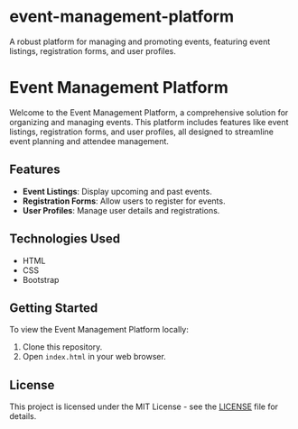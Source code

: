 # event-management-platform
 A robust platform for managing and promoting events, featuring event listings, registration forms, and user profiles.


# Event Management Platform

Welcome to the Event Management Platform, a comprehensive solution for organizing and managing events. This platform includes features like event listings, registration forms, and user profiles, all designed to streamline event planning and attendee management.

## Features

- **Event Listings**: Display upcoming and past events.
- **Registration Forms**: Allow users to register for events.
- **User Profiles**: Manage user details and registrations.

## Technologies Used

- HTML
- CSS
- Bootstrap

## Getting Started

To view the Event Management Platform locally:
1. Clone this repository.
2. Open `index.html` in your web browser.

## License

This project is licensed under the MIT License - see the [LICENSE](LICENSE) file for details.
